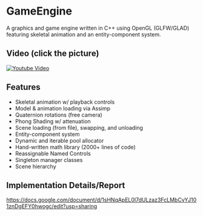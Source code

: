 # GameEngine

A graphics and game engine written in C++ using OpenGL (GLFW/GLAD) featuring skeletal animation and an entity-component system.

## Video (click the picture)

[![Youtube Video](https://i.imgur.com/64DItm3.png)](https://www.youtube.com/watch?v=WQy98Tkl2Cc)

## Features
* Skeletal animation w/ playback controls
* Model & animation loading via Assimp
* Quaternion rotations (free camera)
* Phong Shading w/ attenuation
* Scene loading (from file), swapping, and unloading
* Entity-component system
* Dynamic and iterable pool allocator
* Hand-written math library (2000+ lines of code)
* Reassignable Named Controls
* Singleton manager classes
* Scene hierarchy

## Implementation Details/Report

https://docs.google.com/document/d/1sHNqApEL0l7dULzaz3FcLMbCvYJ101znDgEFY0hwogc/edit?usp=sharing
